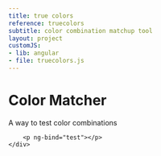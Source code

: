 ```yaml
---
title: true colors
reference: truecolors
subtitle: color combination matchup tool
layout: project
customJS:
- lib: angular
- file: truecolors.js
---
```


<h1>Color Matcher</h1>

<p>A way to test color combinations</p>

<div ng-app="colors">
	<div ng-controller="colorMatcher">
		
		<p ng-bind="test"></p>
	</div>
</div>